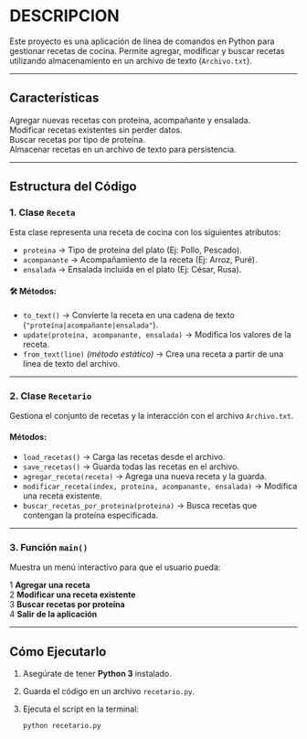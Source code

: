 # DESCRIPCION

Este proyecto es una aplicación de línea de comandos en Python para gestionar recetas de cocina. Permite agregar, modificar y buscar recetas utilizando almacenamiento en un archivo de texto (`Archivo.txt`).  

---

##  **Características**  

 Agregar nuevas recetas con proteína, acompañante y ensalada.  
 Modificar recetas existentes sin perder datos.  
 Buscar recetas por tipo de proteína.  
 Almacenar recetas en un archivo de texto para persistencia.  

---

##  **Estructura del Código**  

###  **1. Clase `Receta`**  

Esta clase representa una receta de cocina con los siguientes atributos:  

- `proteina` → Tipo de proteína del plato (Ej: Pollo, Pescado).  
- `acompanante` → Acompañamiento de la receta (Ej: Arroz, Puré).  
- `ensalada` → Ensalada incluida en el plato (Ej: César, Rusa).  

#### 🛠 **Métodos:**  

- `to_text()` → Convierte la receta en una cadena de texto (`"proteína|acompañante|ensalada"`).  
- `update(proteina, acompanante, ensalada)` → Modifica los valores de la receta.  
- `from_text(line)` *(método estático)* → Crea una receta a partir de una línea de texto del archivo.  

---

###  **2. Clase `Recetario`**  

Gestiona el conjunto de recetas y la interacción con el archivo `Archivo.txt`.  

####  **Métodos:**  

- `load_recetas()` → Carga las recetas desde el archivo.  
- `save_recetas()` → Guarda todas las recetas en el archivo.  
- `agregar_receta(receta)` → Agrega una nueva receta y la guarda.  
- `modificar_receta(index, proteina, acompanante, ensalada)` → Modifica una receta existente.  
- `buscar_recetas_por_proteina(proteina)` → Busca recetas que contengan la proteína especificada.  

---

###  **3. Función `main()`**  

Muestra un menú interactivo para que el usuario pueda:  

1️ **Agregar una receta**  
2️ **Modificar una receta existente**  
3️ **Buscar recetas por proteína**  
4️ **Salir de la aplicación**  

---

##  **Cómo Ejecutarlo**  

1. Asegúrate de tener **Python 3** instalado.  
2. Guarda el código en un archivo `recetario.py`.  
3. Ejecuta el script en la terminal:  

   ```sh
   python recetario.py
